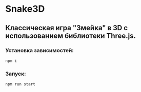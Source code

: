 # Snake3D
## Классическая игра "Змейка" в 3D с использованием библиотеки Three.js.
### Установка зависимостей:
```
npm i
```
### Запуск:
```
npm run start
```
